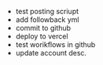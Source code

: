 - test posting scriupt
- add followback yml
- commit to github
- deploy to vercel
- test worikflows in github
- update account desc.
